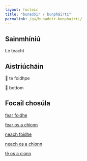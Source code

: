 ```yaml
---
layout: focloir
title: "bunadóir / bunpháirtí"
permalink: /ga/bunadoir-bunphairti/
---
```


## Sainmhíniú

Le teacht

## Aistriúcháin

&#x1f3f4;&#xe0067;&#xe0062;&#xe0073;&#xe0063;&#xe0074;&#xe007f; te foidhpe

&#x1f3f4;&#xe0067;&#xe0062;&#xe0065;&#xe006e;&#xe0067;&#xe007f; bottom

## Focail chosúla

[fear foidhe](https://faclair.lgbt/fear-foidhe)

[fear os a chionn](https://faclair.lgbt/fear-os-a-chionn)

[neach foidhe](https://faclair.lgbt/neach-foidhe)

[neach os a chionn](https://faclair.lgbt/neach-os-a-chionn)

[tè os a cionn](https://faclair.lgbt/te-os-a-cionn)